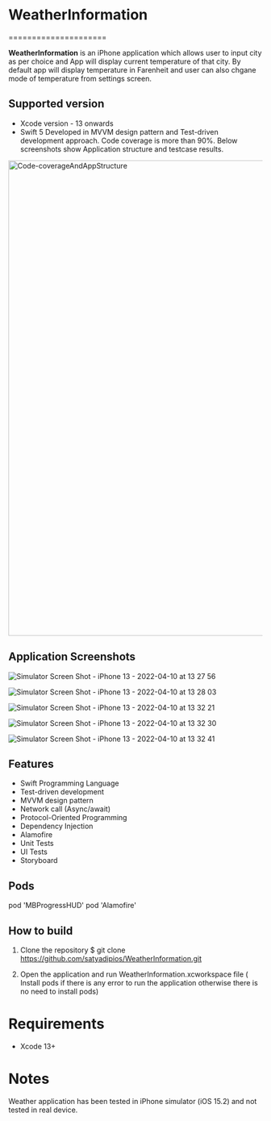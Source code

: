 # WeatherInformation
=====================

**WeatherInformation** is an iPhone application which allows user to input city as per choice and App will display current temperature of that city. By default app will display temperature in Farenheit and user can also chgane mode of temperature from settings screen.
 
## Supported version
- Xcode version - 13 onwards 
- Swift 5 
Developed in MVVM design pattern and Test-driven development approach. Code coverage is more than 90%. Below screenshots show Application structure and testcase results. 

<img width="943" alt="Code-coverageAndAppStructure" src="https://user-images.githubusercontent.com/103358766/162612049-928dbacb-d20c-4171-a135-67cd37102bde.png">


## Application Screenshots

![Simulator Screen Shot - iPhone 13 - 2022-04-10 at 13 27 56](https://user-images.githubusercontent.com/103358766/162611789-14ba4082-5587-48ff-8e53-785cb7bec426.png)

![Simulator Screen Shot - iPhone 13 - 2022-04-10 at 13 28 03](https://user-images.githubusercontent.com/103358766/162611798-96626cb1-9d95-4525-a1c0-92f140f86d03.png)

![Simulator Screen Shot - iPhone 13 - 2022-04-10 at 13 32 21](https://user-images.githubusercontent.com/103358766/162611817-65981d14-27e6-4b5d-8640-8cf710312bcb.png)

![Simulator Screen Shot - iPhone 13 - 2022-04-10 at 13 32 30](https://user-images.githubusercontent.com/103358766/162611820-7d09f2f5-c295-49a6-b688-f82516aa51de.png)

![Simulator Screen Shot - iPhone 13 - 2022-04-10 at 13 32 41](https://user-images.githubusercontent.com/103358766/162611827-4ca93c36-477f-46ed-b46b-4290c1363e46.png)

## Features
* Swift Programming Language
* Test-driven development 
* MVVM design pattern 
* Network call (Async/await)
* Protocol-Oriented Programming 
* Dependency Injection
* Alamofire
* Unit Tests
* UI Tests
* Storyboard 

## Pods 

  pod 'MBProgressHUD'
  pod 'Alamofire'
  
## How to build

1) Clone the repository
$ git clone https://github.com/satyadipios/WeatherInformation.git

2) Open the application and run WeatherInformation.xcworkspace file ( Install pods if there is any error to run the application otherwise there is no need to install pods)

# Requirements

* Xcode 13+ 

# Notes 
Weather application has been tested in iPhone simulator (iOS 15.2) and not tested in real device. 
